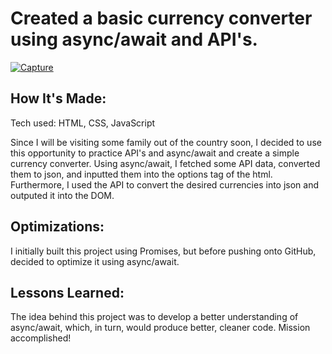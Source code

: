 # Created a basic currency converter using async/await and API's.

<a href = 'https://gk-currency-converter.netlify.app/' target ='_blank'>![Capture](https://user-images.githubusercontent.com/70973688/215649027-921bde68-1e42-41d0-8db8-3943ff2e310f.JPG)</a>

## How It's Made:
Tech used: HTML, CSS, JavaScript

Since I will be visiting some family out of the country soon, I decided to use this opportunity to practice API's and async/await and create a simple currency converter. Using async/await, I fetched some API data, converted them to json, and inputted them into the options tag of the html. Furthermore, I used the API to convert the desired currencies into json and outputed it into the DOM.

## Optimizations:
I initially built this project using Promises, but before pushing onto GitHub, decided to optimize it using async/await.

## Lessons Learned:
The idea behind this project was to develop a better understanding of async/await, which, in turn, would produce better, cleaner code. Mission accomplished!
